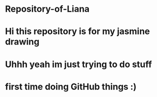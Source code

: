 # Repository-of-Liana
# Hi this repository is for my jasmine drawing
# Uhhh yeah im just trying to do stuff
# first time doing GitHub things :)
